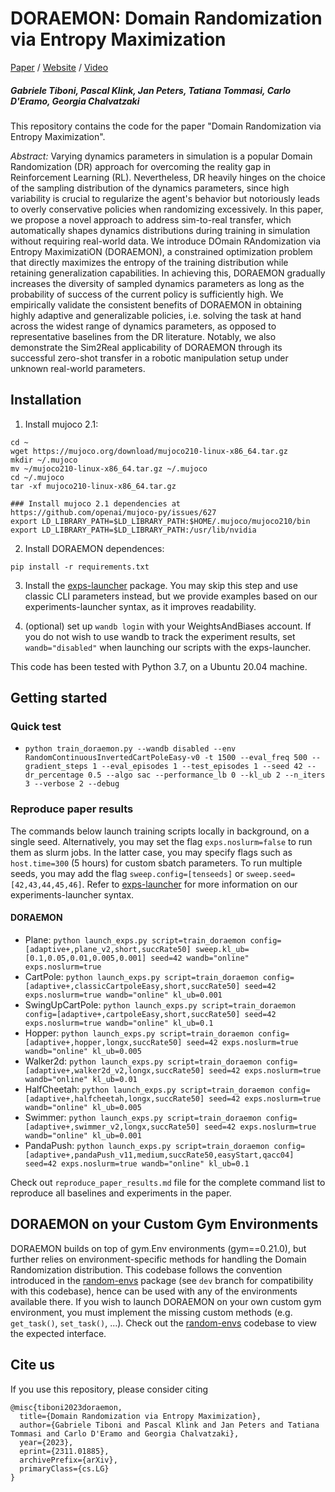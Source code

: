 # DORAEMON: Domain Randomization via Entropy Maximization

[Paper](https://arxiv.org/abs/2311.01885) / [Website](https://gabrieletiboni.github.io/doraemon/) / [Video](https://gabrieletiboni.github.io/doraemon/)

##### Gabriele Tiboni, Pascal Klink, Jan Peters, Tatiana Tommasi, Carlo D'Eramo, Georgia Chalvatzaki

This repository contains the code for the paper "Domain Randomization via Entropy Maximization".

*Abstract:* Varying dynamics parameters in simulation is a popular Domain Randomization (DR) approach for overcoming the reality gap in Reinforcement Learning (RL). Nevertheless, DR heavily hinges on the choice of the sampling distribution of the dynamics parameters, since high variability is crucial to regularize the agent's behavior but notoriously leads to overly conservative policies when randomizing excessively.
In this paper, we propose a novel approach to address sim-to-real transfer, which automatically shapes dynamics distributions during training in simulation without requiring real-world data.
We introduce DOmain RAndomization via Entropy MaximizatiON (DORAEMON), a constrained optimization problem that directly maximizes the entropy of the training distribution while retaining generalization capabilities. In achieving this, DORAEMON gradually increases the diversity of sampled dynamics parameters as long as the probability of success of the current policy is sufficiently high.
We empirically validate the consistent benefits of DORAEMON in obtaining highly adaptive and generalizable policies, i.e. solving the task at hand across the widest range of dynamics parameters, as opposed to representative baselines from the DR literature. Notably, we also demonstrate the Sim2Real applicability of DORAEMON through its successful zero-shot transfer in a robotic manipulation setup under unknown real-world parameters.

## Installation

1. Install mujoco 2.1:
```
cd ~
wget https://mujoco.org/download/mujoco210-linux-x86_64.tar.gz 
mkdir ~/.mujoco
mv ~/mujoco210-linux-x86_64.tar.gz ~/.mujoco
cd ~/.mujoco
tar -xf mujoco210-linux-x86_64.tar.gz

### Install mujoco 2.1 dependencies at https://github.com/openai/mujoco-py/issues/627
export LD_LIBRARY_PATH=$LD_LIBRARY_PATH:$HOME/.mujoco/mujoco210/bin
export LD_LIBRARY_PATH=$LD_LIBRARY_PATH:/usr/lib/nvidia
```
2. Install DORAEMON dependences:
```
pip install -r requirements.txt
```
3. Install the [exps-launcher](https://github.com/gabrieletiboni/exps-launcher/) package. You may skip this step and use classic CLI parameters instead, but we provide examples based on our experiments-launcher syntax, as it improves readability.

4. (optional) set up `wandb login` with your WeightsAndBiases account. If you do not wish to use wandb to track the experiment results, set `wandb="disabled"` when launching our scripts with the exps-launcher.  

This code has been tested with Python 3.7, on a Ubuntu 20.04 machine.

## Getting started

### Quick test
- `python train_doraemon.py --wandb disabled --env RandomContinuousInvertedCartPoleEasy-v0 -t 1500 --eval_freq 500 --gradient_steps 1 --eval_episodes 1 --test_episodes 1 --seed 42 --dr_percentage 0.5 --algo sac --performance_lb 0 --kl_ub 2 --n_iters 3 --verbose 2 --debug`

### Reproduce paper results
The commands below launch training scripts locally in background, on a single seed. Alternatively, you may set the flag `exps.noslurm=false` to run them as slurm jobs. In the latter case, you may specify flags such as `host.time=300` (5 hours) for custom sbatch parameters.
To run multiple seeds, you may add the flag `sweep.config=[tenseeds]` or `sweep.seed=[42,43,44,45,46]`. Refer to [exps-launcher](https://github.com/gabrieletiboni/exps-launcher/) for more information on our experiments-launcher syntax.

#### DORAEMON
- Plane: `python launch_exps.py script=train_doraemon config=[adaptive+,plane_v2,short,succRate50] sweep.kl_ub=[0.1,0.05,0.01,0.005,0.001] seed=42 wandb="online" exps.noslurm=true`
- CartPole: `python launch_exps.py script=train_doraemon config=[adaptive+,classicCartpoleEasy,short,succRate50] seed=42 exps.noslurm=true wandb="online" kl_ub=0.001`
- SwingUpCartPole: `python launch_exps.py script=train_doraemon config=[adaptive+,cartpoleEasy,short,succRate50] seed=42 exps.noslurm=true wandb="online" kl_ub=0.1`
- Hopper: `python launch_exps.py script=train_doraemon config=[adaptive+,hopper,longx,succRate50] seed=42 exps.noslurm=true wandb="online" kl_ub=0.005`
- Walker2d: `python launch_exps.py script=train_doraemon config=[adaptive+,walker2d_v2,longx,succRate50] seed=42 exps.noslurm=true wandb="online" kl_ub=0.01`
- HalfCheetah: `python launch_exps.py script=train_doraemon config=[adaptive+,halfcheetah,longx,succRate50] seed=42 exps.noslurm=true wandb="online" kl_ub=0.005`
- Swimmer: `python launch_exps.py script=train_doraemon config=[adaptive+,swimmer_v2,longx,succRate50] seed=42 exps.noslurm=true wandb="online" kl_ub=0.001`
- PandaPush: `python launch_exps.py script=train_doraemon config=[adaptive+,pandaPush_v11,medium,succRate50,easyStart,qacc04] seed=42 exps.noslurm=true wandb="online" kl_ub=0.1`

Check out `reproduce_paper_results.md` file for the complete command list to reproduce all baselines and experiments in the paper.


## DORAEMON on your Custom Gym Environments

DORAEMON builds on top of gym.Env environments (gym==0.21.0), but further relies on environment-specific methods for handling the Domain Randomization distribution. This codebase follows the convention introduced in the [random-envs](https://github.com/gabrieletiboni/random-envs) package (see `dev` branch for compatibility with this codebase), hence can be used with any of the environments available there. If you wish to launch DORAEMON on your own custom gym environment, you must implement the missing custom methods (e.g. `get_task()`, `set_task()`, ...). Check out the [random-envs](https://github.com/gabrieletiboni/random-envs) codebase to view the expected interface.


## Cite us
If you use this repository, please consider citing
```
@misc{tiboni2023doraemon,
  title={Domain Randomization via Entropy Maximization}, 
  author={Gabriele Tiboni and Pascal Klink and Jan Peters and Tatiana Tommasi and Carlo D'Eramo and Georgia Chalvatzaki},
  year={2023},
  eprint={2311.01885},
  archivePrefix={arXiv},
  primaryClass={cs.LG}
}
```